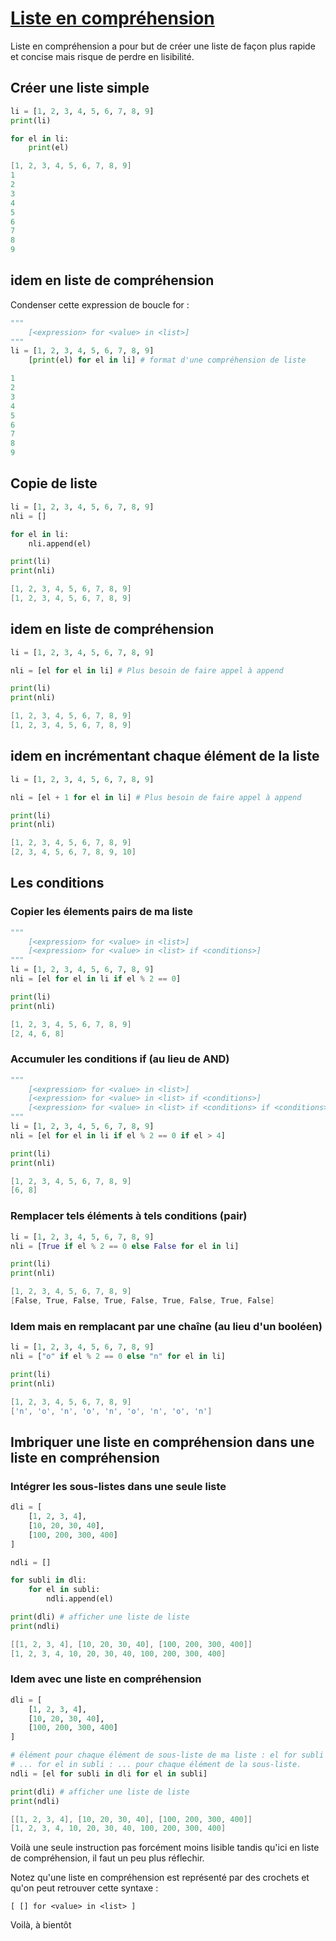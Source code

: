 # [Liste en compréhension](https://www.youtube.com/watch?v=Vf9Wwa1CGgk)

Liste en compréhension a pour but de créer une liste de façon plus rapide et concise mais risque de perdre en lisibilité.

## Créer une liste simple
```py
li = [1, 2, 3, 4, 5, 6, 7, 8, 9]
print(li)

for el in li:
    print(el)
```
```powershell
[1, 2, 3, 4, 5, 6, 7, 8, 9] 
1
2
3
4
5
6
7
8
9
```

## idem en liste de compréhension

Condenser cette expression de boucle for :
```py
"""
    [<expression> for <value> in <list>]
"""
li = [1, 2, 3, 4, 5, 6, 7, 8, 9]
    [print(el) for el in li] # format d'une compréhension de liste
```
```powershell
1
2
3
4
5
6
7
8
9
```

## Copie de liste
```py
li = [1, 2, 3, 4, 5, 6, 7, 8, 9]
nli = []

for el in li:
    nli.append(el)

print(li)
print(nli)
```
```powershell
[1, 2, 3, 4, 5, 6, 7, 8, 9] 
[1, 2, 3, 4, 5, 6, 7, 8, 9]
```

## idem en liste de compréhension
```py
li = [1, 2, 3, 4, 5, 6, 7, 8, 9]

nli = [el for el in li] # Plus besoin de faire appel à append

print(li)
print(nli)
```
```powershell
[1, 2, 3, 4, 5, 6, 7, 8, 9]
[1, 2, 3, 4, 5, 6, 7, 8, 9]
```

## idem en incrémentant chaque élément de la liste
```py
li = [1, 2, 3, 4, 5, 6, 7, 8, 9]

nli = [el + 1 for el in li] # Plus besoin de faire appel à append

print(li)
print(nli)
```
```powershell
[1, 2, 3, 4, 5, 6, 7, 8, 9]
[2, 3, 4, 5, 6, 7, 8, 9, 10]
```

## Les conditions
### Copier les élements pairs de ma liste
```py
"""
    [<expression> for <value> in <list>]
    [<expression> for <value> in <list> if <conditions>]
"""
li = [1, 2, 3, 4, 5, 6, 7, 8, 9]
nli = [el for el in li if el % 2 == 0]

print(li)
print(nli)
```
```powershell
[1, 2, 3, 4, 5, 6, 7, 8, 9]
[2, 4, 6, 8]
```

### Accumuler les conditions if (au lieu de AND)
```py
"""
    [<expression> for <value> in <list>]
    [<expression> for <value> in <list> if <conditions>]
    [<expression> for <value> in <list> if <conditions> if <conditions> ...]
"""
li = [1, 2, 3, 4, 5, 6, 7, 8, 9]
nli = [el for el in li if el % 2 == 0 if el > 4]

print(li)
print(nli)
```
```powershell
[1, 2, 3, 4, 5, 6, 7, 8, 9]
[6, 8]
```

### Remplacer tels éléments à tels conditions (pair)
```py
li = [1, 2, 3, 4, 5, 6, 7, 8, 9]
nli = [True if el % 2 == 0 else False for el in li]

print(li)
print(nli)
```
```powershell
[1, 2, 3, 4, 5, 6, 7, 8, 9]
[False, True, False, True, False, True, False, True, False]
```

### Idem mais en remplacant par une chaîne (au lieu d'un booléen)
```py
li = [1, 2, 3, 4, 5, 6, 7, 8, 9]
nli = ["o" if el % 2 == 0 else "n" for el in li]

print(li)
print(nli)
```
```powershell
[1, 2, 3, 4, 5, 6, 7, 8, 9]
['n', 'o', 'n', 'o', 'n', 'o', 'n', 'o', 'n']
```

## Imbriquer une liste en compréhension dans une liste en compréhension

### Intégrer les sous-listes dans une seule liste
```py
dli = [
    [1, 2, 3, 4],
    [10, 20, 30, 40],
    [100, 200, 300, 400]
]

ndli = []

for subli in dli:
    for el in subli:
        ndli.append(el)

print(dli) # afficher une liste de liste
print(ndli)
```
```powershell
[[1, 2, 3, 4], [10, 20, 30, 40], [100, 200, 300, 400]]
[1, 2, 3, 4, 10, 20, 30, 40, 100, 200, 300, 400]
```
### Idem avec une liste en compréhension
```py
dli = [
    [1, 2, 3, 4],
    [10, 20, 30, 40],
    [100, 200, 300, 400]
]

# élément pour chaque élément de sous-liste de ma liste : el for subli in dli ...
# ... for el in subli : ... pour chaque élément de la sous-liste.
ndli = [el for subli in dli for el in subli]

print(dli) # afficher une liste de liste
print(ndli)
```
```powershell
[[1, 2, 3, 4], [10, 20, 30, 40], [100, 200, 300, 400]]
[1, 2, 3, 4, 10, 20, 30, 40, 100, 200, 300, 400]
```

Voilà une seule instruction pas forcément moins lisible tandis qu'ici en liste de compréhension, il faut un peu plus réflechir.

Notez qu'une liste en compréhension est représenté par des crochets et qu'on peut retrouver cette syntaxe :

    [ [] for <value> in <list> ]

Voilà, à bientôt
